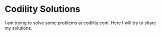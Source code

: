 
# Codility Solutions

I am trying to solve some problems at codility.com. Here I will try to share my solutions. 
